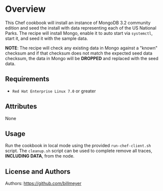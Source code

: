 Overview
========

This Chef cookbook will install an instance of MongoDB 3.2 community edition and seed the install with data representing each of the US National Parks.  The recipe will install Mongo, enable it to auto start via `systemctl`, start it, and seed it with the sample data.

__NOTE__: The recipe will check any existing data in Mongo against a "known" checksum and if that checksum does not match the expected seed data checksum, the data in Mongo will be __DROPPED__ and replaced with the seed data.

Requirements
------------
- `Red Hat Enterprise Linux 7.0` or greater

Attributes
----------
None

Usage
-----

Run the cookbook in local mode using the provided `run-chef-client.sh` script.  The `cleanup.sh` script can be used to complete remove all traces, __INCLUDING DATA__, from the node.

License and Authors
-------------------
Authors: https://github.com/billmeyer

